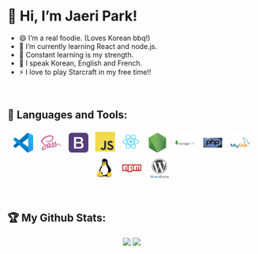 # 👋 Hi, I’m Jaeri Park! 

- 😄 I’m a real foodie. (Loves Korean bbq!)
- 🌱 I’m currently learning React and node.js.
- 💬 Constant learning is my strength.
- 👄 I speak Korean, English and French.
- ⚡ I love to play Starcraft in my free time!!


<!---
motonim/motonim is a ✨ special ✨ repository because its `README.md` (this file) appears on your GitHub profile.
You can click the Preview link to take a look at your changes.
--->

<br>

## 🧰 Languages and Tools:
<p align="center">
  <img src="https://raw.githubusercontent.com/github/explore/80688e429a7d4ef2fca1e82350fe8e3517d3494d/topics/visual-studio-code/visual-studio-code.png" alt="VS Code" height="40" style="vertical-align:top; margin:6px">
<img src="https://raw.githubusercontent.com/github/explore/80688e429a7d4ef2fca1e82350fe8e3517d3494d/topics/sass/sass.png" alt="sass" height="40" style="vertical-align:top; margin:6px">
  <img src="https://raw.githubusercontent.com/github/explore/80688e429a7d4ef2fca1e82350fe8e3517d3494d/topics/bootstrap/bootstrap.png" alt="bootstrap" height="40" style="vertical-align:top; margin:6px">
<img src="https://raw.githubusercontent.com/github/explore/80688e429a7d4ef2fca1e82350fe8e3517d3494d/topics/javascript/javascript.png" alt="javascript" height="40" style="vertical-align:top; margin:4px">
  <img src="https://raw.githubusercontent.com/github/explore/80688e429a7d4ef2fca1e82350fe8e3517d3494d/topics/react/react.png" alt="react" height="40" style="vertical-align:top; margin:4px">
  <img src="https://raw.githubusercontent.com/github/explore/80688e429a7d4ef2fca1e82350fe8e3517d3494d/topics/nodejs/nodejs.png" alt="nodejs" height="40" style="vertical-align:top; margin:6px">
  <img src="https://raw.githubusercontent.com/github/explore/80688e429a7d4ef2fca1e82350fe8e3517d3494d/topics/mongodb/mongodb.png" alt="mongodb" height="40" style="vertical-align:top; margin:6px">
  <img src="https://raw.githubusercontent.com/devicons/devicon/master/icons/php/php-original.svg" alt="mongodb" height="40" style="vertical-align:top; margin:6px">
  <img src="https://raw.githubusercontent.com/devicons/devicon/master/icons/mysql/mysql-original-wordmark.svg" alt="mongodb" height="40" style="vertical-align:top; margin:6px">
  <img src="https://raw.githubusercontent.com/devicons/devicon/master/icons/linux/linux-original.svg" alt="mongodb" height="40" style="vertical-align:top; margin:6px">
  <img src="https://raw.githubusercontent.com/devicons/devicon/master/icons/npm/npm-original-wordmark.svg" alt="mongodb" height="40" style="vertical-align:top; margin:6px">
  <img src="https://raw.githubusercontent.com/devicons/devicon/master/icons/wordpress/wordpress-original.svg" alt="mongodb" height="40" style="vertical-align:top; margin:6px">
  
</p>

<br>

## 🏆 My Github Stats:
<p align="center">
  
  <img align="center" src="https://github-readme-stats.vercel.app/api?username=motonim&show_icons=true&theme=tokyonight" height="200">
  <img align="center" src="https://github-readme-stats.vercel.app/api/top-langs/?username=motonim&theme=tokyonight" height="200">

</p>
